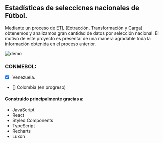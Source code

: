 ## Estadísticas de selecciones nacionales de Fútbol.

Mediante un proceso de [ETL](https://en.wikipedia.org/wiki/Extract,_transform,_load) (Extracción, Transformación y Carga) obtenemos y analizamos gran cantidad de datos por selección nacional. El motivo de este proyecto es presentar de una manera agradable toda la información obtenida en el proceso anterior.

![demo](https://lh3.googleusercontent.com/fife/ABSRlIp6EmuT3jwRCAYqoT85nQP3VeleuuauRsnoPo5UuphMuBdzEkZ3rM88Cr9DaZWZ7eGr7VfIWjt0CkSujREZWr3hQjD-LVWw34E8UVQ1ybeKFJOF2XpkrTnR7yC7-v3nFszvSOkWeVaRaPtDnPLrwB2MXOvP1YINdm-2d6kpZ_DO9_fG7JGh10Cyqd55oUy1g5LIlGon7H5UuWqzuGGct-iW08ePzPDO8vErmvri-2ROtHHPjxmni7tWS8l6ItSQMosWTnKQCcdaqRe0ERqdcb8vvD_alOWN79iVQIWC5nP-cih932zB2R2GCzB8FlX3AQwHRSOTJSE1_SKPmYOIYRMpbdV2oIbVwKDbek3GD_hXkk9Vv_reR_U9-75pYThMl-MJqt9XzTZh-N3so6pqFv1Wus_Wipe_b2lHg7fU5C0fM869wrxh9uWmJG5VyBE7HsMOX-f5W5qcUMpRykIbQ4j-vA-Zr0uksOnQayrezs8gGkmYTfBHpB5zga1_o_bWmY7RAiMV1WgfXPSQxPbE3zbBs-FJT_fJk-n4Qq-Qo1BswTSfpfB1UUgYUhpCGbA0GEINOlcvUJVRuhZCPssCrZZQuNHsgSUzhwKhy85wk63qRZmyY4-x3QJJ4werfKWGEvafPsdzsmQcQ203Mlew2f6o1mPaz9ywcaye7hW7oxdl6mmBk55k9NKDhBBd7qc-ARq-ByVVvXMjt-jkjwsIaXfKW3HabVPXPWQ=w3360-h1770-ft)

### CONMEBOL:

- [x] Venezuela.
- [] Colombia (en progreso)

#### Construido principalmente gracias a:

- JavaScript
- React
- Styled Components
- TypeScript
- Recharts
- Luxon
